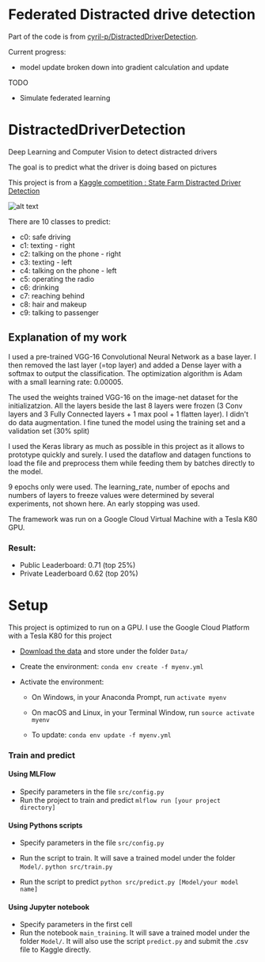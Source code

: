 # Federated Distracted drive detection

Part of the code is from [cyril-p/DistractedDriverDetection](https://github.com/cyril-p/DistractedDriverDetection). 

Current progress:
- model update broken down into gradient calculation and update

TODO
- Simulate federated learning

# DistractedDriverDetection
Deep Learning and Computer Vision to detect distracted drivers

The goal is to predict what the driver is doing based on pictures

This project is from a [Kaggle competition : State Farm Distracted Driver Detection
](https://www.kaggle.com/c/state-farm-distracted-driver-detection)


![alt text](https://github.com/cyril-p/DistractedDriverDetection/blob/master/misc/output_DEb8oT.gif)

There are 10 classes to predict:
* c0: safe driving
* c1: texting - right
* c2: talking on the phone - right
* c3: texting - left
* c4: talking on the phone - left
* c5: operating the radio
* c6: drinking
* c7: reaching behind
* c8: hair and makeup
* c9: talking to passenger

## Explanation of my work

I used a pre-trained VGG-16 Convolutional Neural Network as a base layer. I then removed the last layer (=top layer) and added a Dense layer with a softmax to output the classification. The optimization algorithm is Adam with a small learning rate: 0.00005. 


The used the weights trained VGG-16 on the image-net dataset for the initializatzion. All the layers beside the last 8 layers were frozen (3 Conv layers and 3 Fully Connected layers + 1 max pool + 1 flatten layer). I didn't do data augmentation. I fine tuned the model using the training set and a validation set (30% split)

I used the Keras library as much as possible in this project as it allows to prototype quickly and surely. I used the dataflow and datagen functions to load the file and preprocess them while feeding them by batches directly to the model.



9 epochs only were used. The learning_rate, number of epochs and numbers of layers to freeze values were determined by several experiments, not shown here. An early stopping was used.

The framework was run on a Google Cloud Virtual Machine with a Tesla K80 GPU.

### Result:
* Public Leaderboard: 0.71 (top 25%)
* Private Leaderboard 0.62 (top 20%)

# Setup

This project is optimized to run on a GPU. I use the Google Cloud Platform with a Tesla K80 for this project

* [Download the data](https://www.kaggle.com/c/state-farm-distracted-driver-detection/data) and store under the folder `Data/`

* Create the environment:
    `conda env create -f myenv.yml `

* Activate the environment:
    - On Windows, in your Anaconda Prompt, run 
    `activate myenv`
    - On macOS and Linux, in your Terminal Window, run 
    `source activate myenv`

    - To update:
    `conda env update -f myenv.yml`
    
### Train and predict

#### Using MLFlow
* Specify parameters in the file `src/config.py`
* Run the project to train and predict
`mlflow run [your project directory]`

#### Using Pythons scripts
* Specify parameters in the file `src/config.py`
* Run the script to train.  It will save a trained model under the folder `Model/`.
`python src/train.py `

* Run the script to predict
`python src/predict.py [Model/your model name]`

#### Using Jupyter notebook
* Specify parameters in the first cell
* Run the notebook `main_training`. It will save a trained model under the folder `Model/`. It will also use the script `predict.py` and submit the .csv file to Kaggle directly.
